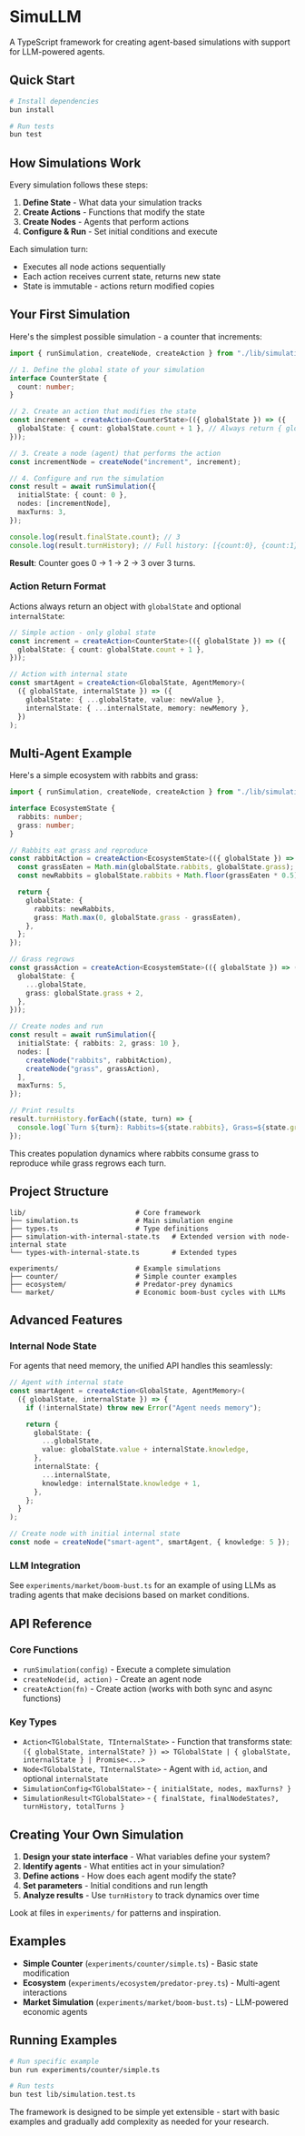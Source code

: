 # SimuLLM

A TypeScript framework for creating agent-based simulations with support for LLM-powered agents.

## Quick Start

```bash
# Install dependencies
bun install

# Run tests
bun test
```

## How Simulations Work

Every simulation follows these steps:

1. **Define State** - What data your simulation tracks
2. **Create Actions** - Functions that modify the state
3. **Create Nodes** - Agents that perform actions
4. **Configure & Run** - Set initial conditions and execute

Each simulation turn:

- Executes all node actions sequentially
- Each action receives current state, returns new state
- State is immutable - actions return modified copies

## Your First Simulation

Here's the simplest possible simulation - a counter that increments:

```typescript
import { runSimulation, createNode, createAction } from "./lib/simulation.ts";

// 1. Define the global state of your simulation
interface CounterState {
  count: number;
}

// 2. Create an action that modifies the state
const increment = createAction<CounterState>(({ globalState }) => ({
  globalState: { count: globalState.count + 1 }, // Always return { globalState }
}));

// 3. Create a node (agent) that performs the action
const incrementNode = createNode("increment", increment);

// 4. Configure and run the simulation
const result = await runSimulation({
  initialState: { count: 0 },
  nodes: [incrementNode],
  maxTurns: 3,
});

console.log(result.finalState.count); // 3
console.log(result.turnHistory); // Full history: [{count:0}, {count:1}, {count:2}, {count:3}]
```

**Result**: Counter goes 0 → 1 → 2 → 3 over 3 turns.

### Action Return Format

Actions always return an object with `globalState` and optional `internalState`:

```typescript
// Simple action - only global state
const increment = createAction<CounterState>(({ globalState }) => ({
  globalState: { count: globalState.count + 1 },
}));

// Action with internal state
const smartAgent = createAction<GlobalState, AgentMemory>(
  ({ globalState, internalState }) => ({
    globalState: { ...globalState, value: newValue },
    internalState: { ...internalState, memory: newMemory },
  })
);
```

## Multi-Agent Example

Here's a simple ecosystem with rabbits and grass:

```typescript
import { runSimulation, createNode, createAction } from "./lib/simulation.ts";

interface EcosystemState {
  rabbits: number;
  grass: number;
}

// Rabbits eat grass and reproduce
const rabbitAction = createAction<EcosystemState>(({ globalState }) => {
  const grassEaten = Math.min(globalState.rabbits, globalState.grass);
  const newRabbits = globalState.rabbits + Math.floor(grassEaten * 0.5);

  return {
    globalState: {
      rabbits: newRabbits,
      grass: Math.max(0, globalState.grass - grassEaten),
    },
  };
});

// Grass regrows
const grassAction = createAction<EcosystemState>(({ globalState }) => ({
  globalState: {
    ...globalState,
    grass: globalState.grass + 2,
  },
}));

// Create nodes and run
const result = await runSimulation({
  initialState: { rabbits: 2, grass: 10 },
  nodes: [
    createNode("rabbits", rabbitAction),
    createNode("grass", grassAction),
  ],
  maxTurns: 5,
});

// Print results
result.turnHistory.forEach((state, turn) => {
  console.log(`Turn ${turn}: Rabbits=${state.rabbits}, Grass=${state.grass}`);
});
```

This creates population dynamics where rabbits consume grass to reproduce while grass regrows each turn.

## Project Structure

```
lib/                           # Core framework
├── simulation.ts              # Main simulation engine
├── types.ts                   # Type definitions
├── simulation-with-internal-state.ts   # Extended version with node-internal state
└── types-with-internal-state.ts        # Extended types

experiments/                   # Example simulations
├── counter/                   # Simple counter examples
├── ecosystem/                 # Predator-prey dynamics
└── market/                    # Economic boom-bust cycles with LLMs
```

## Advanced Features

### Internal Node State

For agents that need memory, the unified API handles this seamlessly:

```typescript
// Agent with internal state
const smartAgent = createAction<GlobalState, AgentMemory>(
  ({ globalState, internalState }) => {
    if (!internalState) throw new Error("Agent needs memory");

    return {
      globalState: {
        ...globalState,
        value: globalState.value + internalState.knowledge,
      },
      internalState: {
        ...internalState,
        knowledge: internalState.knowledge + 1,
      },
    };
  }
);

// Create node with initial internal state
const node = createNode("smart-agent", smartAgent, { knowledge: 5 });
```

### LLM Integration

See `experiments/market/boom-bust.ts` for an example of using LLMs as trading agents that make decisions based on market conditions.

## API Reference

### Core Functions

- `runSimulation(config)` - Execute a complete simulation
- `createNode(id, action)` - Create an agent node
- `createAction(fn)` - Create action (works with both sync and async functions)

### Key Types

- `Action<TGlobalState, TInternalState>` - Function that transforms state: `({ globalState, internalState? }) => TGlobalState | { globalState, internalState } | Promise<...>`
- `Node<TGlobalState, TInternalState>` - Agent with `id`, `action`, and optional `internalState`
- `SimulationConfig<TGlobalState>` - `{ initialState, nodes, maxTurns? }`
- `SimulationResult<TGlobalState>` - `{ finalState, finalNodeStates?, turnHistory, totalTurns }`

## Creating Your Own Simulation

1. **Design your state interface** - What variables define your system?
2. **Identify agents** - What entities act in your simulation?
3. **Define actions** - How does each agent modify the state?
4. **Set parameters** - Initial conditions and run length
5. **Analyze results** - Use `turnHistory` to track dynamics over time

Look at files in `experiments/` for patterns and inspiration.

## Examples

- **Simple Counter** (`experiments/counter/simple.ts`) - Basic state modification
- **Ecosystem** (`experiments/ecosystem/predator-prey.ts`) - Multi-agent interactions
- **Market Simulation** (`experiments/market/boom-bust.ts`) - LLM-powered economic agents

## Running Examples

```bash
# Run specific example
bun run experiments/counter/simple.ts

# Run tests
bun test lib/simulation.test.ts
```

The framework is designed to be simple yet extensible - start with basic examples and gradually add complexity as needed for your research.
